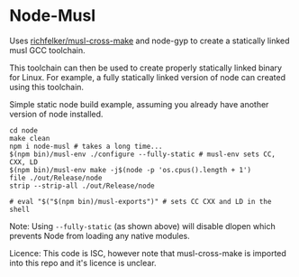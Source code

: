 Node-Musl
=========

Uses [richfelker/musl-cross-make](https://github.com/richfelker/musl-cross-make)
and node-gyp to create a statically linked musl GCC toolchain.

This toolchain can then be used to create properly statically linked binary for
Linux. For example, a fully statically linked version of node can created using
this toolchain.

Simple static node build example, assuming you already have another version of
node installed.

    cd node
    make clean
    npm i node-musl # takes a long time...
    $(npm bin)/musl-env ./configure --fully-static # musl-env sets CC, CXX, LD
    $(npm bin)/musl-env make -j$(node -p 'os.cpus().length + 1')
    file ./out/Release/node
    strip --strip-all ./out/Release/node

    # eval "$("$(npm bin)/musl-exports")" # sets CC CXX and LD in the shell

Note: Using `--fully-static` (as shown above) will disable dlopen which prevents
Node from loading any native modules.

Licence: This code is ISC, however note that musl-cross-make is imported into
this repo and it's licence is unclear.
